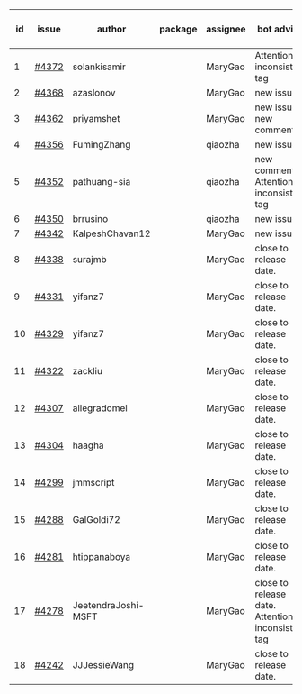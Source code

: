 | id | issue | author | package | assignee | bot advice | created date of issue | target release date | date from target |
| ------ | ------ | ------ | ------ | ------ | ------ | ------ | ------ | :-----: |
| 1 | [#4372](https://github.com/Azure/sdk-release-request/issues/4372) | solankisamir |  | MaryGao | Attention to inconsistent tag | 07-27 | 08-25 |  |
| 2 | [#4368](https://github.com/Azure/sdk-release-request/issues/4368) | azaslonov |  | MaryGao | new issue. | 07-26 | 08-25 |  |
| 3 | [#4362](https://github.com/Azure/sdk-release-request/issues/4362) | priyamshet |  | MaryGao | new issue. new comment. | 07-25 | 08-25 |  |
| 4 | [#4356](https://github.com/Azure/sdk-release-request/issues/4356) | FumingZhang |  | qiaozha | new issue. | 07-21 | 08-25 |  |
| 5 | [#4352](https://github.com/Azure/sdk-release-request/issues/4352) | pathuang-sia |  | qiaozha | new comment. Attention to inconsistent tag | 07-20 | 08-25 |  |
| 6 | [#4350](https://github.com/Azure/sdk-release-request/issues/4350) | brrusino |  | qiaozha | new issue. | 07-20 | 08-25 |  |
| 7 | [#4342](https://github.com/Azure/sdk-release-request/issues/4342) | KalpeshChavan12 |  | MaryGao | new issue. | 07-15 | 08-25 |  |
| 8 | [#4338](https://github.com/Azure/sdk-release-request/issues/4338) | surajmb |  | MaryGao | close to release date.  | 07-13 | 07-28 | -2 |
| 9 | [#4331](https://github.com/Azure/sdk-release-request/issues/4331) | yifanz7 |  | MaryGao | close to release date.  | 07-11 | 07-28 | -2 |
| 10 | [#4329](https://github.com/Azure/sdk-release-request/issues/4329) | yifanz7 |  | MaryGao | close to release date.  | 07-11 | 07-28 | -2 |
| 11 | [#4322](https://github.com/Azure/sdk-release-request/issues/4322) | zackliu |  | MaryGao | close to release date.  | 07-10 | 07-28 | -2 |
| 12 | [#4307](https://github.com/Azure/sdk-release-request/issues/4307) | allegradomel |  | MaryGao | close to release date.  | 06-29 | 07-28 | -2 |
| 13 | [#4304](https://github.com/Azure/sdk-release-request/issues/4304) | haagha |  | MaryGao | close to release date.  | 06-29 | 07-28 | -2 |
| 14 | [#4299](https://github.com/Azure/sdk-release-request/issues/4299) | jmmscript |  | MaryGao | close to release date.  | 06-28 | 07-28 | -2 |
| 15 | [#4288](https://github.com/Azure/sdk-release-request/issues/4288) | GalGoldi72 |  | MaryGao | close to release date.  | 06-27 | 07-28 | -2 |
| 16 | [#4281](https://github.com/Azure/sdk-release-request/issues/4281) | htippanaboya |  | MaryGao | close to release date.  | 06-26 | 07-28 | -2 |
| 17 | [#4278](https://github.com/Azure/sdk-release-request/issues/4278) | JeetendraJoshi-MSFT |  | MaryGao | close to release date.  Attention to inconsistent tag | 06-26 | 07-28 | -2 |
| 18 | [#4242](https://github.com/Azure/sdk-release-request/issues/4242) | JJJessieWang |  | MaryGao | close to release date.  | 06-13 | 07-28 | -2 |

